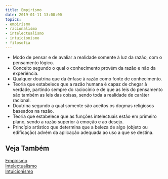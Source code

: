 ```yaml
---
title: Empirismo
date: 2019-01-11 13:00:00
topics: 
- empirismo
- racionalismo
- intelectualismo
- intuicionismo
- filosofia
---
```


* Modo de pensar e de avaliar a realidade somente à luz da razão, com o
  pensamento lógico.
* Conceito segundo o qual o conhecimento provém da razão e não da experiência.
* Qualquer doutrina que dá ênfase à razão como fonte de conhecimento.
* Teoria que estabelece que a razão humana é capaz de chegar à verdade, partindo
  sempre do raciocínio e de que as leis do pensamento são também as leis das
  coisas, sendo toda a realidade de caráter racional.
* Doutrina segundo a qual somente são aceitos os dogmas religiosos baseados na
  razão.
* Teoria que estabelece que as funções intelectuais estão em primeiro plano,
  sendo a razão superior à emoção e ao desejo.
* Princípio artístico que determina que a beleza de algo (objeto ou edificação)
  advém da aplicação adequada ao uso a que se destina.

## Veja Também
[Empirismo](../empirismo)  
[Intelectualismo](../intelectualismo)  
[Intuicionismo](../intuicionismo)

